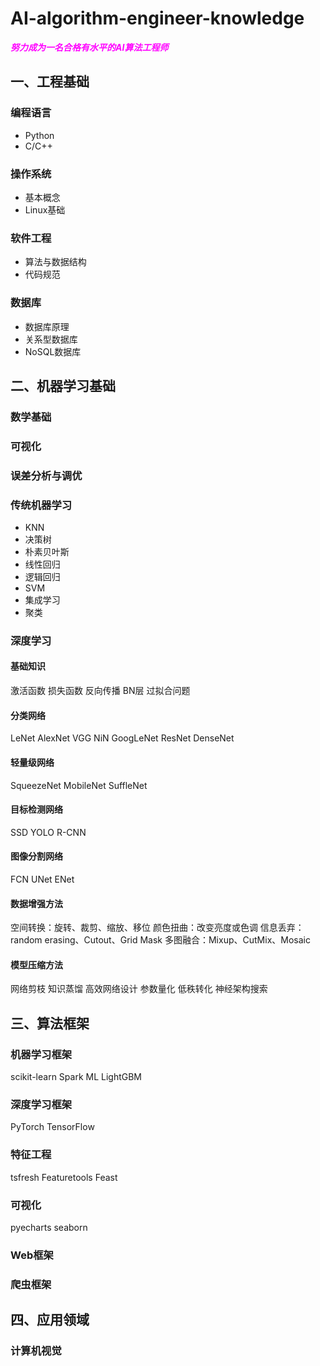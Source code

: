 # AI-algorithm-engineer-knowledge
<font color=Fuchsia> ***努力成为一名合格有水平的AI算法工程师*** </font>

## 一、工程基础

### 编程语言
- Python
- C/C++
### 操作系统
- 基本概念
- Linux基础
### 软件工程
- 算法与数据结构
- 代码规范
### 数据库
- 数据库原理
- 关系型数据库
- NoSQL数据库


## 二、机器学习基础
### 数学基础
### 可视化
### 误差分析与调优
### 传统机器学习
- KNN
- 决策树
- 朴素贝叶斯
- 线性回归
- 逻辑回归
- SVM
- 集成学习
- 聚类
### 深度学习
#### 基础知识
激活函数
损失函数
反向传播
BN层
过拟合问题
#### 分类网络
LeNet
AlexNet
VGG
NiN
GoogLeNet
ResNet
DenseNet
#### 轻量级网络
SqueezeNet
MobileNet
SuffleNet
#### 目标检测网络
SSD
YOLO
R-CNN
#### 图像分割网络
FCN
UNet
ENet
#### 数据增强方法
空间转换：旋转、裁剪、缩放、移位
颜色扭曲：改变亮度或色调
信息丢弃：random erasing、Cutout、Grid Mask
多图融合：Mixup、CutMix、Mosaic
#### 模型压缩方法
网络剪枝
知识蒸馏
高效网络设计
参数量化
低秩转化
神经架构搜索

## 三、算法框架
### 机器学习框架
scikit-learn
Spark ML
LightGBM
### 深度学习框架
PyTorch
TensorFlow
### 特征工程
tsfresh
Featuretools
Feast
### 可视化
pyecharts
seaborn
### Web框架
### 爬虫框架

## 四、应用领域
### 计算机视觉
